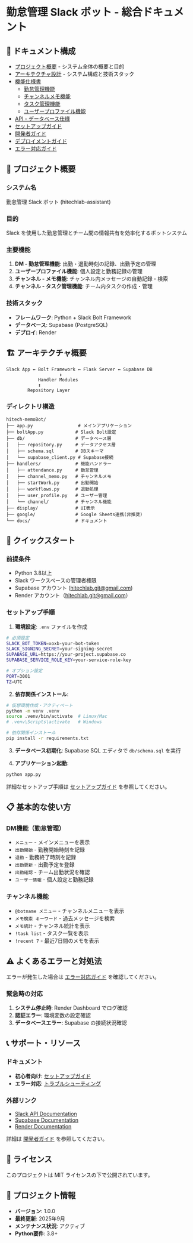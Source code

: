 # 勤怠管理 Slack ボット - 総合ドキュメント

## 📁 ドキュメント構成

- [プロジェクト概要](docs/project-overview.md) - システム全体の概要と目的
- [アーキテクチャ設計](docs/architecture.md) - システム構成と技術スタック
- [機能仕様書](docs/features/)
  - [勤怠管理機能](docs/features/attendance.md)
  - [チャンネルメモ機能](docs/features/channel-memo.md)
  - [タスク管理機能](docs/features/task-management.md)
  - [ユーザープロファイル機能](docs/features/user-profile.md)
- [API・データベース仕様](docs/database.md)
- [セットアップガイド](docs/setup.md)
- [開発者ガイド](docs/development-guide.md)
- [デプロイメントガイド](docs/deployment.md)
- [エラー対応ガイド](docs/troubleshooting.md)

## 🎯 プロジェクト概要

### システム名
勤怠管理 Slack ボット (hitechlab-assistant)

### 目的
Slack を使用した勤怠管理とチーム間の情報共有を効率化するボットシステム

### 主要機能
1. **DM - 勤怠管理機能**: 出勤・退勤時刻の記録、出勤予定の管理
2. **ユーザープロファイル機能**: 個人設定と勤務記録の管理
3. **チャンネル - メモ機能**: チャンネル内メッセージの自動記録・検索
4. **チャンネル - タスク管理機能**: チーム内タスクの作成・管理

### 技術スタック
- **フレームワーク**: Python + Slack Bolt Framework
- **データベース**: Supabase (PostgreSQL)
- **デプロイ**: Render

## 🏗️ アーキテクチャ概要

```
Slack App ↔ Bolt Framework ↔ Flask Server ↔ Supabase DB
                    ↕
            Handler Modules
            ↕
        Repository Layer
```

### ディレクトリ構造
```
hitech-memoBot/
├── app.py                 # メインアプリケーション
├── boltApp.py            # Slack Bolt設定
├── db/                   # データベース層
│   ├── repository.py     # データアクセス層
│   ├── schema.sql        # DBスキーマ
│   └── supabase_client.py # Supabase接続
├── handlers/             # 機能ハンドラー
│   ├── attendance.py     # 勤怠管理
│   ├── channel_memo.py   # チャンネルメモ
│   ├── startWork.py      # 出勤開始
│   ├── workflows.py      # 退勤処理
│   ├── user_profile.py   # ユーザー管理
│   └── channel/          # チャンネル機能
├── display/              # UI表示
├── google/               # Google Sheets連携(非推奨)
└── docs/                 # ドキュメント
```

## 🚀 クイックスタート

### 前提条件
- Python 3.8以上
- Slack ワークスペースの管理者権限
- Supabase アカウント (hitechlab.git@gmail.com)
- Render アカウント（hitechlab.git@gmail.com）

### セットアップ手順

1. **環境設定**: `.env` ファイルを作成
```bash
# 必須設定
SLACK_BOT_TOKEN=xoxb-your-bot-token
SLACK_SIGNING_SECRET=your-signing-secret
SUPABASE_URL=https://your-project.supabase.co
SUPABASE_SERVICE_ROLE_KEY=your-service-role-key

# オプション設定
PORT=3001
TZ=UTC
```

2. **依存関係インストール**:
```bash
# 仮想環境作成・アクティベート
python -m venv .venv
source .venv/bin/activate  # Linux/Mac
# .venv\Scripts\activate   # Windows

# 依存関係インストール
pip install -r requirements.txt
```

3. **データベース初期化**: Supabase SQL エディタで `db/schema.sql` を実行

4. **アプリケーション起動**:
```bash
python app.py
```

詳細なセットアップ手順は [セットアップガイド](docs/setup.md) を参照してください。

## 📋 基本的な使い方

### DM機能（勤怠管理）
- `メニュー` - メインメニューを表示
- `出勤開始` - 勤務開始時刻を記録
- `退勤` - 勤務終了時刻を記録
- `出勤更新` - 出勤予定を登録
- `出勤確認` - チーム出勤状況を確認
- `ユーザー情報` - 個人設定と勤務記録

### チャンネル機能
- `@botname メニュー` - チャンネルメニューを表示
- `メモ検索 キーワード` - 過去メッセージを検索
- `メモ統計` - チャンネル統計を表示
- `!task list` - タスク一覧を表示
- `!recent 7` - 最近7日間のメモを表示

## ⚠️ よくあるエラーと対処法

エラーが発生した場合は [エラー対応ガイド](docs/troubleshooting.md) を確認してください。

### 緊急時の対応
1. **システム停止時**: Render Dashboard でログ確認
2. **認証エラー**: 環境変数の設定確認
3. **データベースエラー**: Supabase の接続状況確認

## 📞 サポート・リソース

### ドキュメント
- **初心者向け**: [セットアップガイド](docs/setup.md)
- **エラー対応**: [トラブルシューティング](docs/troubleshooting.md)

### 外部リンク
- [Slack API Documentation](https://api.slack.com/)
- [Supabase Documentation](https://supabase.com/docs)
- [Render Documentation](https://render.com/docs)

詳細は [開発者ガイド](docs/development-guide.md) を参照してください。

## 📜 ライセンス

このプロジェクトは MIT ライセンスの下で公開されています。

## 🔧 プロジェクト情報

- **バージョン**: 1.0.0
- **最終更新**: 2025年9月
- **メンテナンス状況**: アクティブ
- **Python要件**: 3.8+